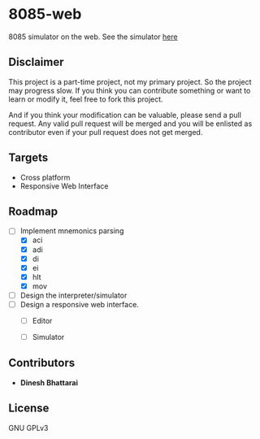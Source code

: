 # 8085-web
8085 simulator on the web. See the simulator [here](https://dineshdb.github.io/8085-web/)

## Disclaimer
This project is a part-time project, not my primary project. So the project may progress slow. If you think you can contribute something or want to learn or modify it, feel free to fork this project.

And if you think your modification can be valuable, please send a pull request. Any valid pull request will be merged and you will be enlisted as contributor even if your pull request does not get merged.

## Targets
* Cross platform
* Responsive Web Interface

## Roadmap
- [ ] Implement mnemonics parsing
  - [x] aci
  - [x] adi
  - [x] di
  - [x] ei
  - [x] hlt
  - [x] mov
- [ ] Design the interpreter/simulator
- [ ] Design a responsive web interface.
  - [ ] Editor
  - [ ] Simulator
  

## Contributors
* **Dinesh Bhattarai**

## License
GNU GPLv3
